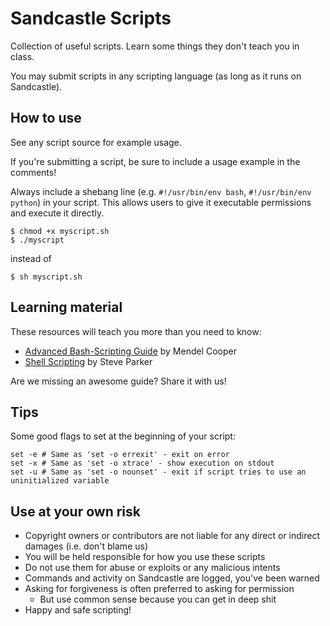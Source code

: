 Sandcastle Scripts
==================

Collection of useful scripts. Learn some things they don't teach you in class.

You may submit scripts in any scripting language (as long as it runs on Sandcastle).

How to use
----------
See any script source for example usage.

If you're submitting a script, be sure to include a usage example in the comments!

Always include a shebang line (e.g. `#!/usr/bin/env bash`, `#!/usr/bin/env python`) in your script.
This allows users to give it executable permissions and execute it directly.

    $ chmod +x myscript.sh
    $ ./myscript
    
instead of
    
    $ sh myscript.sh
    
Learning material
-----------------
These resources will teach you more than you need to know:

* [Advanced Bash-Scripting Guide](http://www.tldp.org/LDP/abs/) by Mendel Cooper
* [Shell Scripting](http://steve-parker.org/sh/sh.shtml) by Steve Parker

Are we missing an awesome guide? Share it with us!

Tips
----
Some good flags to set at the beginning of your script:

```
set -e # Same as 'set -o errexit' - exit on error
set -x # Same as 'set -o xtrace' - show execution on stdout
set -u # Same as 'set -o nounset' - exit if script tries to use an uninitialized variable
```

Use at your own risk
--------------------

* Copyright owners or contributors are not liable for any direct or indirect damages (i.e. don't blame us)
* You will be held responsible for how you use these scripts
* Do not use them for abuse or exploits or any malicious intents
* Commands and activity on Sandcastle are logged, you've been warned
* Asking for forgiveness is often preferred to asking for permission
  + But use common sense because you can get in deep shit
* Happy and safe scripting!
